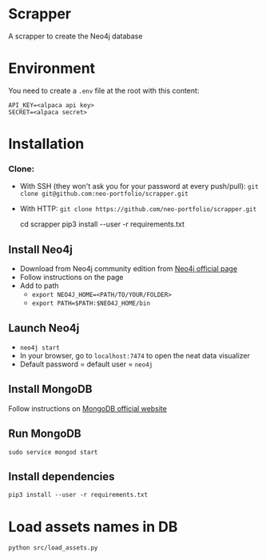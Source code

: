 # Scrapper

A scrapper to create the Neo4j database

# Environment

You need to create a `.env` file at the root with this content:

    API_KEY=<alpaca api key>
    SECRET=<alpaca secret>

# Installation

### Clone:
- With SSH (they won't ask you for your password at every push/pull): `git clone git@github.com:neo-portfolio/scrapper.git`
- With HTTP: `git clone https://github.com/neo-portfolio/scrapper.git`


    cd scrapper
    pip3 install --user -r requirements.txt

## Install Neo4j

- Download from Neo4j community edition from [Neo4j official page](https://neo4j.com/download-center/)
- Follow instructions on the page
- Add to path
    - `export NEO4J_HOME=<PATH/TO/YOUR/FOLDER>`
    - `export PATH=$PATH:$NEO4J_HOME/bin`
 
 
## Launch Neo4j
 
- `neo4j start`
- In your browser, go to `localhost:7474` to open the neat data visualizer
- Default password = default user = `neo4j`

## Install MongoDB

Follow instructions on [MongoDB official website](https://docs.mongodb.com/manual/tutorial/install-mongodb-on-ubuntu/)

## Run MongoDB

    sudo service mongod start

## Install dependencies

`pip3 install --user -r requirements.txt`

# Load assets names in DB

`python src/load_assets.py`